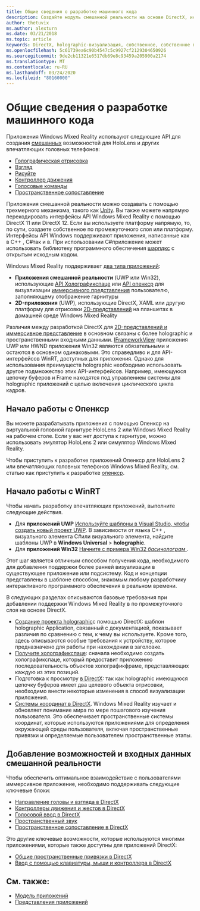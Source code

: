 ```yaml
---
title: Общие сведения о разработке машинного кода
description: Создайте модуль смешанной реальности на основе DirectX, используя интерфейсы API Windows Mixed Reality напрямую.
author: thetuvix
ms.author: alexturn
ms.date: 03/21/2018
ms.topic: article
keywords: DirectX, holographic-визуализация, собственное, собственное приложение, WinRT, приложение WinRT, API платформы, настраиваемое подсистема, по промежуточного слоя
ms.openlocfilehash: 5c61739ea6c90b4547c5c9927cf2129304650926
ms.sourcegitcommit: 9de2cb11321e6517db69e8c93459a205900a2174
ms.translationtype: MT
ms.contentlocale: ru-RU
ms.lasthandoff: 03/24/2020
ms.locfileid: "80160000"
---
```

# <a name="native-development-overview"></a>Общие сведения о разработке машинного кода

Приложения Windows Mixed Reality используют следующие API для создания [смешанных](mixed-reality.md) возможностей для HoloLens и других впечатляющих головных телефонов:

 - [Голографическая отрисовка](rendering.md)
 - [Взгляд](gaze-and-commit.md)
 - [Рисуйте](gaze-and-commit.md#composite-gestures)
 - [Контроллер движения](motion-controllers.md)
 - [Голосовые команды](voice-input.md)
 - [Пространственное сопоставление](spatial-mapping.md)

Приложения смешанной реальности можно создавать с помощью трехмерного механизма, такого как [Unity](unity-development-overview.md). Вы также можете напрямую перекодировать интерфейсы API Windows Mixed Reality с помощью DirectX 11 или DirectX 12. Если вы используете платформу напрямую, то, по сути, создаете собственное по промежуточного слоя или платформу. Интерфейсы API Windows поддерживают приложения, написанные как в C++ , C#так и в. При использовании C#приложение может использовать библиотеку программного обеспечения [шарпдкс](https://sharpdx.org/) с открытым исходным кодом.

Windows Mixed Reality поддерживает [два типа приложений](app-views.md):
* **Приложения смешанной реальности** (UWP или Win32), использующие [API Холографикспаце](getting-a-holographicspace.md) или [API опенкср](openxr.md) для визуализации [иммерсивного представления](app-views.md) пользователю, заполняющему отображение гарнитуры
* **2D-приложения** (UWP), использующие DirectX, XAML или другую платформу для отрисовки [2D-представлений](app-views.md#2d-views) на планшетах в домашней среде Windows Mixed Reality

Различия между разработкой DirectX для [2D-представлений и иммерсивное представление](app-views.md) в основном связаны с более holographic и пространственными входными данными. [IFrameworkView](https://msdn.microsoft.com/library/windows/apps/windows.applicationmodel.core.iframeworkview.aspx) приложения UWP или HWND приложения Win32 являются обязательными и остаются в основном одинаковыми. Это справедливо и для API-интерфейсов WinRT, доступных для приложения. Однако для использования преимуществ holographic необходимо использовать другое подмножество этих API-интерфейсов. Например, имеющуюся цепочку буферов и Frame находятся под управлением системы для holographic приложений с целью включения циклического цикла кадров.

## <a name="get-started-with-openxr"></a>Начало работы с Опенкср

Вы можете разрабатывать приложения с помощью Опенкср на виртуальной головной гарнитуре HoloLens 2 или Windows Mixed Reality на рабочем столе.  Если у вас нет доступа к гарнитуре, можно использовать эмулятор HoloLens 2 или симулятор Windows Mixed Reality.

Чтобы приступить к разработке приложений Опенкср для HoloLens 2 или впечатляющих головных телефонов Windows Mixed Reality, см. статью как приступить к разработке [опенкср](openxr-getting-started.md).

## <a name="get-started-with-winrt"></a>Начало работы с WinRT

Чтобы начать разработку впечатляющих приложений, выполните следующие действия.
* Для **приложений UWP** [Используйте шаблоны в Visual Studio, чтобы создать новый проект UWP](creating-a-holographic-directx-project.md). В зависимости от языка C++ , визуального элемента C#или визуального элемента, найдите шаблоны UWP в **Windows Universal** > **holographic**.
* Для **приложений Win32** [Начните с примера Win32 *басичолограм* ](creating-a-holographic-directx-project.md#creating-a-win32-project).

Этот шаг является отличным способом получения кода, необходимого для добавления поддержки более ранней визуализации в существующее приложение или подсистему. Код и концепции представлены в шаблоне способом, знакомым любому разработчику интерактивного программного обеспечения в реальном времени.

В следующих разделах описываются базовые требования при добавлении поддержки Windows Mixed Reality в по промежуточного слоя на основе DirectX.

* [Создание проекта holographic](creating-a-holographic-directx-project.md)с помощью DirectX: шаблон holographic Application, связанный с документацией, показывает различия по сравнению с тем, к чему вы используете. Кроме того, здесь описываются особые требования к устройству, которое предназначено для работы при нахождении в заголовке.
* [Получите холографикспаце](getting-a-holographicspace.md): сначала необходимо создать холографикспаце, который предоставит приложению последовательность объектов холографикфраме, представляющих каждую из этих позиций.
* Подготовка к просмотру [в DirectX](rendering-in-directx.md): так как holographic имеющуюся цепочку буферов имеет два целевого объекта отрисовки, необходимо внести некоторые изменения в способ визуализации приложения.
* [Системы координат в DirectX](coordinate-systems-in-directx.md). Windows Mixed Reality изучает и обновляет понимание мира по мере пошагового изучения пользователя. Это обеспечивает пространственные системы координат, которые используются приложениями для определения окружающей среды пользователя, включая пространственные привязки и определяемые пользователем пространственные этапы.

## <a name="add-mixed-reality-capabilities-and-inputs"></a>Добавление возможностей и входных данных смешанной реальности

Чтобы обеспечить оптимальное взаимодействие с пользователями иммерсивное приложение, необходимо поддерживать следующие ключевые блоки:

* [Направление головы и взгляда в DirectX](gaze-in-directx.md)
* [Контроллеры движения и жестов в DirectX](hands-and-motion-controllers-in-directx.md)
* [Голосовой ввод в DirectX](voice-input-in-directx.md)
* [Пространственный звук](https://docs.microsoft.com/windows/win32/coreaudio/spatial-sound)
* [Пространственное сопоставление в DirectX](spatial-mapping-in-directx.md)

Это другие ключевые возможности, которые используются многими приложениями, которые также доступны для приложений DirectX:

* [Общие пространственные привязки в DirectX](shared-spatial-anchors-in-directx.md)
* [Ввод с помощью клавиатуры, мыши и контроллера в DirectX](keyboard-mouse-and-controller-input-in-directx.md)

## <a name="see-also"></a>См. также:
* [Модель приложений](app-model.md)
* [Представления приложений](app-views.md)
